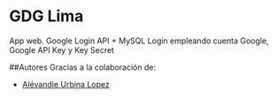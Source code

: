 GDG Lima
========
 
App web. Google Login API + MySQL 
Login empleando cuenta Google, Google API Key y Key Secret

##Autores
Gracias a la colaboración de:
* [Alévandie Urbina Lopez](http://gplus.to/alevandie/)
